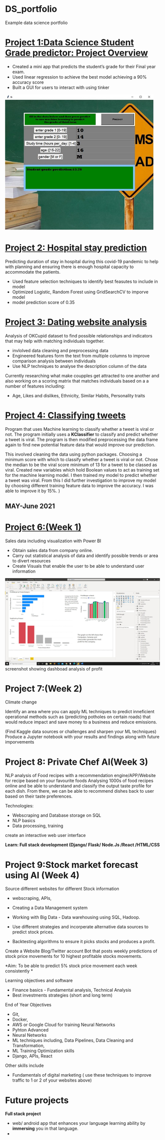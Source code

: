 # DS_portfolio
Example data science portfolio

# [Project 1:Data Science Student Grade predictor: Project Overview](https://github.com/Dom88Finch/student-grade-predictor)

* Created a mini app that predicts the student’s grade for their Final year exam.
* Used linear regression to achieve the best model achieving a 90% accuracy score
* Built a GUI for users to interact with using tinker

![](/images/grade_predictor_GUI.jpg)

# [Project 2: Hospital stay prediction](https://github.com/Dom88Finch/healthcare-analysis)
Predicting duration of stay in hospital during this covid-19 pandemic to help with planning and ensuring there is enough hospital capacity to accommodate the patients.

* Used feature selection techniques to identify best feasutes to include in model
* Optimized Logistic, Random Forest using GridSearchCV to imporve model 
* model prediction score of 0.35

# [Project 3: Dating website analysis](https://github.com/Dom88Finch/Dating-Analysis)
Analysis of OKCupid dataset to find possible relationships and indicators that may help with matching individuals together.

* invlolved data cleaning and preprocessing data
* Engineered features form the text from multiple columns to improve comparison analysis between individuals
* Use NLP techniques to analyse the description column of the data


Currently researching what make coupples get attracted to one another and also working on a scoring matrix that matches individuals based on a a number of features including:
- Age, Likes and dislikes,  Ethnicity, Similar Habits, Personality traits


# [Project 4: Classifying tweets](https://github.com/Dom88Finch/python-programs) 
 Program that uses Machine learning to classify whether a tweet is viral or not. The program initially uses a **KClassifier** to classify and predict whether a tweet is viral. The program is then modified preprocessing the data frame again to find new potential feature data that would improve our prediction. 
 
 This involved cleaning the data using python packages. Choosing a minimum score with which to classify whether a tweet is viral or not. Chose the median to be the viral score minimum of 13 for a tweet to be classed as viral. Created new variables which hold Boolean values to act as training set for the machine learning model. I then trained my model to predict whether a tweet was viral. From this I did further investigation to improve my model by choosing different training feature data to improve the accuracy. I was able to improve it by 15%. )
 
## MAY-June 2021

# [Project 6:(Week 1)](https://github.com/Dom88Finch/DS_portfolio/tree/main/images/Power%20BI%20-%20Sales%20analysis)
Sales data including visualization with Power BI

* Obtain sales data from company online.
* Carry out statistical analysis of data and identify possible trends or area to divert resources
* Create Visuals that enable the user to be able to understand user information 

![](/images/Power%20BI%20-%20Sales%20analysis/profit%20alalysis.jpg)
screenshot showing dashboad analysis of profit 


# Project 7:(Week 2)
Climate change 

Identify an area where you can apply ML techniques to predict inneficient operational methods such as (predicting potholes on certain roads)
that would reduce impact and save money to a business and reduce emissions.

(Find Kaggle data sources or challenges and sharpen your ML techniques) 
Produce a Jupyter notebook with your results and findings along with future imporvements


# Project 8: Private Chef AI(Week 3)
NLP analysis of Food recipes with a recommendation engine/APP/Website for recipe based on your favourite foods
Analysing 1000s of food recipes online and be able to understand and classify the output taste profile for each dish.
From there, we can be able to recommend dishes back to user based on their taste preferences.

Technologies:
* Webscraping and Database storage on SQL 
* NLP basics
* Data processing, training 

create an interactive web user interface

**Learn:  Full stack development (Django/ Flask/ Node.Js /React /HTML/CSS**


# Project 9:Stock market forecast using AI (Week 4)

Source different websites for different Stock information  
- webscraping, APIs, 
- Creating a Data Management system
- Working with Big Data - Data warehousing using SQL, Hadoop.

- Use different strategies and incorperate alternative data sources to predict stock prices.
- Backtesting algorithms to ensure it picks stocks and produces a profit.


Create a Website Blog/Twitter account Bot that posts weekly predictions of stock price movements for 10 highest profitable stocks movements.

*Aim: To be able to predict 5% stock price movement each week consistently *

Learning objectives and software
  - Finance basics - Fundamental analysis, Technical Analysis 
  - Best investments strategies (short and long term)



End of Year Objectives
- Git, 
- Docker, 
- AWS or Google Cloud for training Neural Networks
- Pyhton Advanced
- Neural Networks
- ML techniques including, Data Pipelines, Data Cleaning and Transformation, 
- ML Training Optimization skills
- Django, APIs, React

Other skills include
- Fundamentals of digital marketing ( use these techniques to improve traffic to 1 or 2 of your websites above)



# Future projects

**Full stack project**
 * web/ android app that enhances your language learning ability by **immersing** you in that language.
 * 


